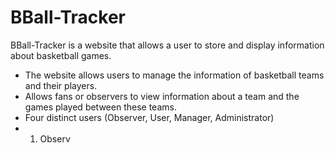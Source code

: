 # BBall-Tracker

BBall-Tracker is a website that allows a user to store and display information about basketball games.
* The website allows users to manage the information of basketball teams and their players.
* Allows fans or observers to view information about a team and the games played between these teams. 
* Four distinct users (Observer, User, Manager, Administrator)
* 1. Observ


